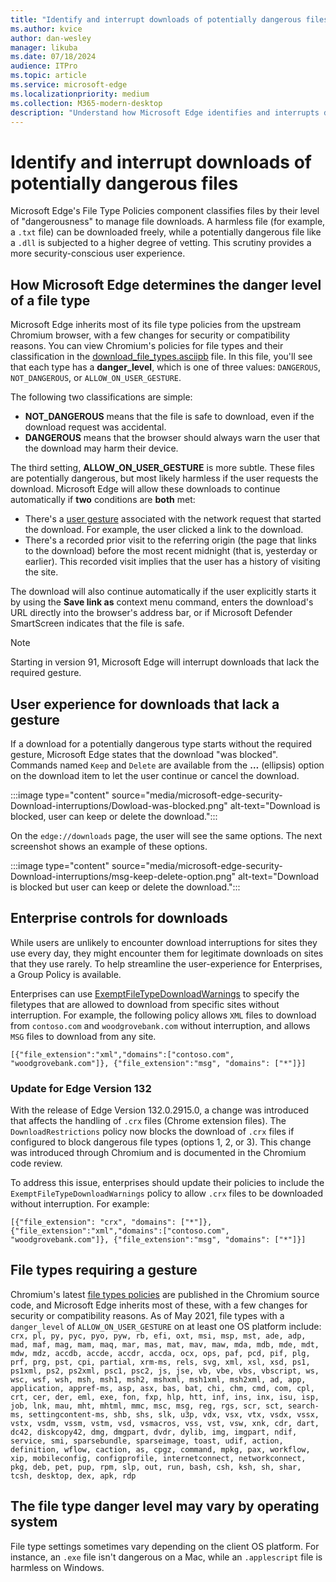 ```yaml
---
title: "Identify and interrupt downloads of potentially dangerous files"
ms.author: kvice
author: dan-wesley
manager: likuba
ms.date: 07/18/2024
audience: ITPro
ms.topic: article
ms.service: microsoft-edge
ms.localizationpriority: medium
ms.collection: M365-modern-desktop
description: "Understand how Microsoft Edge identifies and interrupts downloads of potentially dangerous files"
---
```


# Identify and interrupt downloads of potentially dangerous files

Microsoft Edge's File Type Policies component classifies files by their level of "dangerousness" to manage file downloads. A harmless file (for example, a `.txt` file) can be downloaded freely, while a potentially dangerous file like a `.dll` is subjected to a higher degree of vetting. This scrutiny provides a more security-conscious user experience.

## How Microsoft Edge determines the danger level of a file type

Microsoft Edge inherits most of its file type policies from the upstream Chromium browser, with a few changes for security or compatibility reasons. You can view Chromium's policies for file types and their classification in the [download_file_types.asciipb](https://source.chromium.org/chromium/chromium/src/+/main:components/safe_browsing/core/resources/download_file_types.asciipb;drc=af17ad3f07c1d8a24381eb7669bec0c2ffb86521) file. In this file, you'll see that each type has a **danger_level**, which is one of three values: `DANGEROUS`, `NOT_DANGEROUS`, or `ALLOW_ON_USER_GESTURE`.

The following two classifications are simple:

- **NOT_DANGEROUS** means that the file is safe to download, even if the download request was accidental.
- **DANGEROUS** means that the browser should always warn the user that the download may harm their device.

The third setting, **ALLOW_ON_USER_GESTURE** is more subtle. These files are potentially dangerous, but most likely harmless if the user requests the download. Microsoft Edge will allow these downloads to continue automatically if **two** conditions are **both** met:

- There's a [user gesture](https://textslashplain.com/2020/05/18/browser-basics-user-gestures/) associated with the network request that started the download. For example, the user clicked a link to the download.
- There's a recorded prior visit to the referring origin (the page that links to the download) before the most recent midnight (that is, yesterday or earlier). This recorded visit implies that the user has a history of visiting the site.

The download will also continue automatically if the user explicitly starts it by using the **Save link as** context menu command, enters the download's URL directly into the browser's address bar, or if Microsoft Defender SmartScreen indicates that the file is safe.

> [!NOTE]
> Starting in version 91, Microsoft Edge will interrupt downloads that lack the required gesture.

## User experience for downloads that lack a gesture

If a download for a potentially dangerous type starts without the required gesture, Microsoft Edge states that the download "was blocked". Commands named `Keep` and `Delete` are available from the **…** (ellipsis) option on the download item to let the user continue or cancel the download.

:::image type="content" source="media/microsoft-edge-security-Download-interruptions/Dowload-was-blocked.png" alt-text="Download is blocked, user can keep or delete the download.":::

On the `edge://downloads` page, the user will see the same options. The next screenshot shows an example of these options.

:::image type="content" source="media/microsoft-edge-security-Download-interruptions/msg-keep-delete-option.png" alt-text="Download is blocked but user can keep or delete the download.":::

## Enterprise controls for downloads

While users are unlikely to encounter download interruptions for sites they use every day, they might encounter them for legitimate downloads on sites that they use rarely. To help streamline the user-experience for Enterprises, a Group Policy is available.

Enterprises can use [ExemptFileTypeDownloadWarnings](/deployedge/microsoft-edge-policies#exemptfiletypedownloadwarnings) to specify the filetypes that are allowed to download from specific sites without interruption. For example, the following policy allows `XML` files to download from `contoso.com` and `woodgrovebank.com` without interruption, and allows `MSG` files to download from any site.

`[{"file_extension":"xml","domains":["contoso.com", "woodgrovebank.com"]},
{"file_extension":"msg", "domains": ["*"]}]`

### Update for Edge Version 132

With the release of Edge Version 132.0.2915.0, a change was introduced that affects the handling of `.crx` files (Chrome extension files). The `DownloadRestrictions` policy now blocks the download of `.crx` files if configured to block dangerous file types (options 1, 2, or 3). This change was introduced through Chromium and is documented in the Chromium code review.

To address this issue, enterprises should update their policies to include the `ExemptFileTypeDownloadWarnings` policy to allow `.crx` files to be downloaded without interruption. For example:

`[{"file_extension": "crx", "domains": ["*"]},
{"file_extension":"xml","domains":["contoso.com", "woodgrovebank.com"]},
{"file_extension":"msg", "domains": ["*"]}]`

## File types requiring a gesture

Chromium's latest [file types policies](https://source.chromium.org/chromium/chromium/src/+/main:components/safe_browsing/core/resources/download_file_types.asciipb;drc=af17ad3f07c1d8a24381eb7669bec0c2ffb86521) are published in the Chromium source code, and Microsoft Edge inherits most of these, with a few changes for security or compatibility reasons. As of May 2021, file types with a `danger_level` of `ALLOW_ON_USER_GESTURE` on at least one OS platform include:
`crx, pl, py, pyc, pyo, pyw, rb, efi, oxt, msi, msp, mst, ade, adp, mad, maf, mag, mam, maq, mar, mas, mat, mav, maw, mda, mdb, mde, mdt, mdw, mdz, accdb, accde, accdr, accda, ocx, ops, paf, pcd, pif, plg, prf, prg, pst, cpi, partial, xrm-ms, rels, svg, xml, xsl, xsd, ps1, ps1xml, ps2, ps2xml, psc1, psc2, js, jse, vb, vbe, vbs, vbscript, ws, wsc, wsf, wsh, msh, msh1, msh2, mshxml, msh1xml, msh2xml, ad, app, application, appref-ms, asp, asx, bas, bat, chi, chm, cmd, com, cpl, crt, cer, der, eml, exe, fon, fxp, hlp, htt, inf, ins, inx, isu, isp, job, lnk, mau, mht, mhtml, mmc, msc, msg, reg, rgs, scr, sct, search-ms, settingcontent-ms, shb, shs, slk, u3p, vdx, vsx, vtx, vsdx, vssx, vstx, vsdm, vssm, vstm, vsd, vsmacros, vss, vst, vsw, xnk, cdr, dart, dc42, diskcopy42, dmg, dmgpart, dvdr, dylib, img, imgpart, ndif, service, smi, sparsebundle, sparseimage, toast, udif, action, definition, wflow, caction, as, cpgz, command, mpkg, pax, workflow, xip, mobileconfig, configprofile, internetconnect, networkconnect, pkg, deb, pet, pup, rpm, slp, out, run, bash, csh, ksh, sh, shar, tcsh, desktop, dex, apk, rdp`

## The file type danger level may vary by operating system

File type settings sometimes vary depending on the client OS platform. For instance, an `.exe` file isn't dangerous on a Mac, while an `.applescript` file is harmless on Windows.
